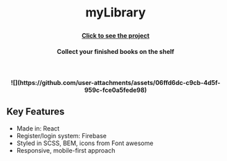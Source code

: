 <h1 align="center">
  <br>
  <p>myLibrary</p>
<h4 align="center"> <a href="https://nikislibrary.netlify.app/" target="_blank">Click to see the project</a></h4>
  <h4 align="center">Collect your finished books on the shelf</h4>
  <br>
  <h4 align="center">
   ![](https://github.com/user-attachments/assets/06ffd6dc-c9cb-4d5f-959c-fce0a5fede98)
    </h4>
</h1>

## Key Features

* Made in: React
* Register/login system: Firebase
* Styled in SCSS, BEM, icons from Font awesome
* Responsive, mobile-first approach

